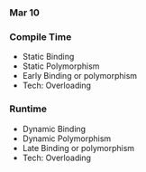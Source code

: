 ### Mar 10

### Compile Time
* Static Binding <br>
* Static Polymorphism <br>
* Early Binding or polymorphism <br>
* Tech: Overloading <br>

### Runtime
* Dynamic Binding <br>
* Dynamic Polymorphism <br>
* Late Binding or polymorphism <br>
* Tech: Overloading <br>




